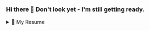 ### Hi there 👋 Don't look yet - I'm still getting ready. 

<!--
**jake-the-dev/jake-the-dev** is a ✨ _special_ ✨ repository because its `README.md` (this file) appears on your GitHub profile.

Here are some ideas to get you started:

- 🔭 I’m currently working on ...
- 🌱 I’m currently learning ...
- 👯 I’m looking to collaborate on ...
- 🤔 I’m looking for help with ...
- 💬 Ask me about ...
- 📫 How to reach me: ...
- 😄 Pronouns: ...
- ⚡ Fun fact: ...
-->
<details> 
  <summary>📃 My Resume</summary>
## Education

- **My actual resume**\  
Link

- 📖 **Web Development**\
📆 2013 - 2016\
📍 **University
</details>
